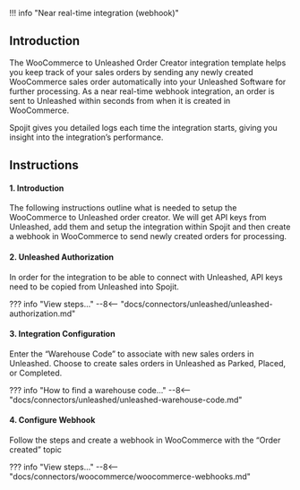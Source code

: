 !!! info "Near real-time integration (webhook)"

## Introduction
The WooCommerce to Unleashed Order Creator integration template helps you keep track of your sales orders by sending any newly created WooCommerce sales order automatically into your Unleashed Software for further processing. As a near real-time webhook integration, an order is sent to Unleashed within seconds from when it is created in WooCommerce.

Spojit gives you detailed logs each time the integration starts, giving you insight into the integration’s performance.

<!-- ## What to expect -->

## Instructions
#### 1. Introduction

  The following instructions outline what is needed to setup the WooCommerce to Unleashed order creator.  We will get API keys from Unleashed, add them and setup the integration within Spojit and then create a webhook in WooCommerce to send newly created orders for processing.

#### 2. Unleashed Authorization

  In order for the integration to be able to connect with Unleashed, API keys need to be copied from Unleashed into Spojit.

??? info "View steps..."
    --8<-- "docs/connectors/unleashed/unleashed-authorization.md"
  
#### 3. Integration Configuration

  Enter the “Warehouse Code” to associate with new sales orders in Unleashed.  Choose to create sales orders in Unleashed as Parked, Placed, or Completed.

??? info "How to find a warehouse code..."
    --8<-- "docs/connectors/unleashed/unleashed-warehouse-code.md"

#### 4. Configure Webhook

  Follow the steps and create a webhook in WooCommerce with the “Order created” topic

??? info "View steps..."
    --8<-- "docs/connectors/woocommerce/woocommerce-webhooks.md"
